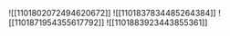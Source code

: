 ![[1101802072494620672]]
![[1101837834485264384]]
![[1101871954355617792]]
![[1101883923443855361]]
